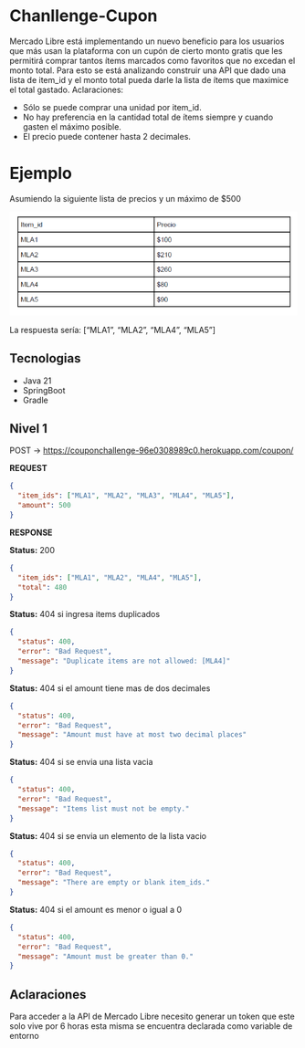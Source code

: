 # Chanllenge-Cupon

Mercado Libre está implementando un nuevo beneficio para los usuarios que más usan la
plataforma con un cupón de cierto monto gratis que les permitirá comprar tantos ítems
marcados como favoritos que no excedan el monto total. Para esto se está analizando
construir una API que dado una lista de item_id y el monto total pueda darle la lista de ítems
que maximice el total gastado.
Aclaraciones:
- Sólo se puede comprar una unidad por item_id.
- No hay preferencia en la cantidad total de ítems siempre y cuando gasten el máximo
  posible.
- El precio puede contener hasta 2 decimales.

# Ejemplo
Asumiendo la siguiente lista de precios y un máximo de $500

![img.png](img.png)

La respuesta sería: [“MLA1”, “MLA2”, “MLA4”, “MLA5”]

## Tecnologias
* Java 21
* SpringBoot
* Gradle

## Nivel 1

POST → https://couponchallenge-96e0308989c0.herokuapp.com/coupon/

**REQUEST**

```json
{
  "item_ids": ["MLA1", "MLA2", "MLA3", "MLA4", "MLA5"],
  "amount": 500
}
```

**RESPONSE**

**Status:** 200 

```json
{
  "item_ids": ["MLA1", "MLA2", "MLA4", "MLA5"],
  "total": 480
}
```

**Status:** 404 si ingresa items duplicados
```json
{
  "status": 400,
  "error": "Bad Request",
  "message": "Duplicate items are not allowed: [MLA4]"
}
```
**Status:** 404 si el amount tiene mas de dos decimales
```json
{
  "status": 400,
  "error": "Bad Request",
  "message": "Amount must have at most two decimal places"
}
```
**Status:** 404 si se envia una lista vacia
```json
{
  "status": 400,
  "error": "Bad Request",
  "message": "Items list must not be empty."
}
```
**Status:** 404 si se envia un elemento de la lista vacio
```json
{
  "status": 400,
  "error": "Bad Request",
  "message": "There are empty or blank item_ids."
}
```
**Status:** 404 si el amount es menor o igual a 0
```json
{
  "status": 400,
  "error": "Bad Request",
  "message": "Amount must be greater than 0."
}
```

## Aclaraciones
Para acceder a la API de Mercado Libre necesito generar un token que este solo vive por 6 horas
esta misma se encuentra declarada como variable de entorno




